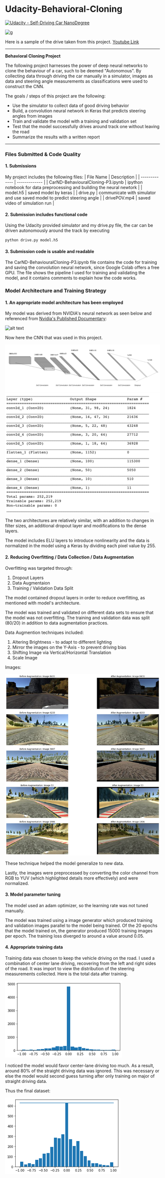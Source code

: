 # Udacity-Behavioral-Cloning

[![Udacity - Self-Driving Car NanoDegree](https://s3.amazonaws.com/udacity-sdc/github/shield-carnd.svg)](http://www.udacity.com/drive)

![g](IMG_for_README/gif.gif)

Here is a sample of the drive taken from this project. [Youtube Link](https://youtu.be/99drYPl_Fdw)

---
**Behavioral Cloning Project**

The following project harnesses the power of deep neural networks to clone the behaviour of a car, such to be deemed "Autonomous". By collecting data through driving the car manually in a simulator, images as data and steering angle measurements as classifications were used to construct the CNN.

The goals / steps of this project are the following:
* Use the simulator to collect data of good driving behavior
* Build, a convolution neural network in Keras that predicts steering angles from images
* Train and validate the model with a training and validation set
* Test that the model successfully drives around track one without leaving the road
* Summarize the results with a written report

---
### Files Submitted & Code Quality

#### 1. Submissions

My project includes the following files:
| File Name | Description |
| ------------- | ------------- |
| CarND-BehaviouralCloning-P3.ipynb | ipython notebook for data preprocessing and building the neural newtork |
| model.h5  | saved model by keras  |
| drive.py  | communicate with simulator and use saved model to predict steering angle  |
| drivePOV.mp4  | saved video of simulation run  |


#### 2. Submission includes functional code
Using the Udacity provided simulator and my drive.py file, the car can be driven autonomously around the track by executing
```sh
python drive.py model.h5
```

#### 3. Submission code is usable and readable

The CarND-BehaviouralCloning-P3.ipynb file contains the code for training and saving the convolution neural network, since Google Colab offers a free GPU. The file shows the pipeline I used for training and validating the model, and it contains comments to explain how the code works.

### Model Architecture and Training Strategy

#### 1. An appropriate model architecture has been employed

My model was derived from NVIDIA's neural network as seen below and referenced from [Nvidia's Published Documentary](http://images.nvidia.com/content/tegra/automotive/images/2016/solutions/pdf/end-to-end-dl-using-px.pdf):

![alt text](https://github.com/navoshta/behavioral-cloning/raw/master/images/model.png)

Now here the CNN that was used in this project.

![alt text](IMG_for_README/nn.png)
![alt text](IMG_for_README/model.png)



The two architectures are relatively similar, with an addition to changes in filter sizes, an additional dropout layer and modifications to the dense layers.


The model includes ELU layers to introduce nonlinearity and the data is normalized in the model using a Keras by dividing each pixel value by 255.

#### 2. Reducing Overfitting / Data Collection / Data Augmentation

Overfitting was targeted through:
1. Dropout Layers
2. Data Augmentaion
3. Training / Validation Data Split

The model contained dropout layers in order to reduce overfitting, as mentioned with model's architecture.

The model was trained and validated on different data sets to ensure that the model was not overfitting. The training and validation data was split (80/20) in addition to data augmentation practices.

Data Augmention techniques included:
1. Altering Brightness - to adapt to different lighting
2. Mirror the images on the Y-Axis - to prevent driving bias
3. Shifting Image via Vertical/Horizontal Translation
4. Scale Image

Images:

![alt text](IMG_for_README/augmentaion.png)

These technique helped the model generalize to new data.

Lastly, the images were preprocessed by converting the color channel from RGB to YUV (which highlighted details more effectively) and were normalized.

#### 3. Model parameter tuning

The model used an adam optimizer, so the learning rate was not tuned manually.

The model was trained using a image generator which produced training and validation images parallel to the model being trained. Of the 20 epochs that the model trained on, the generator produced 15000 training images per epoch. The training loss diverged to around a value around 0.05.

#### 4. Appropriate training data

Training data was chosen to keep the vehicle driving on the road. I used a combination of center lane driving, recovering from the left and right sides of the road. It was import to view the distribution of the steering measurements collected. Here is the total data after training.

![alt text](IMG_for_README/datadistribution.png)

I noticed the model would favor center-lane driving too much. As a result, around 80% of the straight driving data was ignored. This was necessary or else the model would second guess turning after only training on major of straight driving data.

Thus the final dataset:

![alt text](IMG_for_README/datadistributionafter.png)

